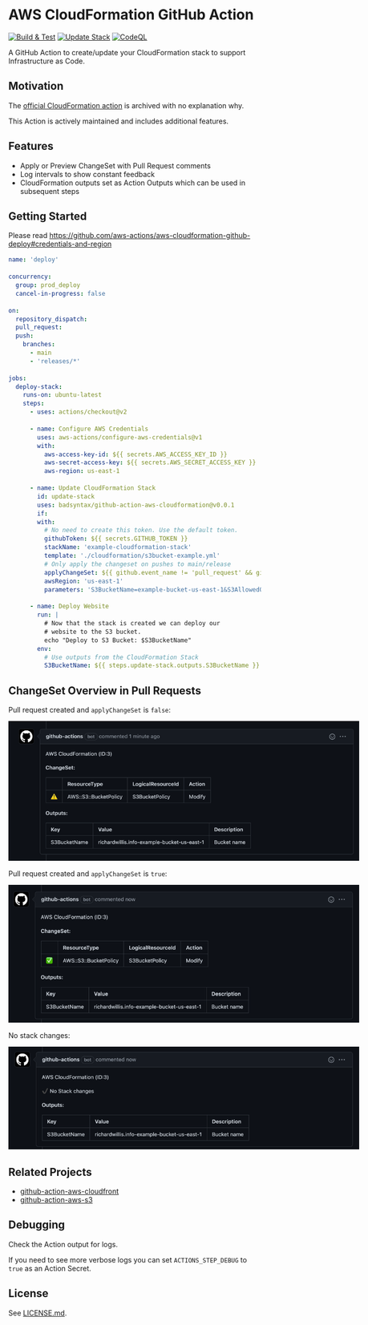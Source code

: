 # AWS CloudFormation GitHub Action

[![Build & Test](https://github.com/badsyntax/github-action-aws-cloudformation/actions/workflows/test.yml/badge.svg)](https://github.com/badsyntax/github-action-aws-cloudformation/actions/workflows/test.yml)
[![Update Stack](https://github.com/badsyntax/github-action-aws-cloudformation/actions/workflows/deploy-stack.yml/badge.svg)](https://github.com/badsyntax/github-action-aws-cloudformation/actions/workflows/deploy-stack.yml)
[![CodeQL](https://github.com/badsyntax/github-action-aws-cloudformation/actions/workflows/codeql-analysis.yml/badge.svg)](https://github.com/badsyntax/github-action-aws-cloudformation/actions/workflows/codeql-analysis.yml)

A GitHub Action to create/update your CloudFormation stack to support Infrastructure as Code. 

## Motivation

The [official CloudFormation action](https://github.com/aws-actions/aws-cloudformation-github-deploy) is archived with no explanation why.

This Action is actively maintained and includes additional features.

## Features

- Apply or Preview ChangeSet with Pull Request comments
- Log intervals to show constant feedback
- CloudFormation outputs set as Action Outputs which can be used in subsequent steps

## Getting Started

Please read <https://github.com/aws-actions/aws-cloudformation-github-deploy#credentials-and-region>

```yaml
name: 'deploy'

concurrency:
  group: prod_deploy
  cancel-in-progress: false

on:
  repository_dispatch:
  pull_request:
  push:
    branches:
      - main
      - 'releases/*'

jobs:
  deploy-stack:
    runs-on: ubuntu-latest
    steps:
      - uses: actions/checkout@v2

      - name: Configure AWS Credentials
        uses: aws-actions/configure-aws-credentials@v1
        with:
          aws-access-key-id: ${{ secrets.AWS_ACCESS_KEY_ID }}
          aws-secret-access-key: ${{ secrets.AWS_SECRET_ACCESS_KEY }}
          aws-region: us-east-1

      - name: Update CloudFormation Stack
        id: update-stack
        uses: badsyntax/github-action-aws-cloudformation@v0.0.1
        if:
        with:
          # No need to create this token. Use the default token.
          githubToken: ${{ secrets.GITHUB_TOKEN }}
          stackName: 'example-cloudformation-stack'
          template: './cloudformation/s3bucket-example.yml'
          # Only apply the changeset on pushes to main/release
          applyChangeSet: ${{ github.event_name != 'pull_request' && github.event_name != 'repository_dispatch' }}
          awsRegion: 'us-east-1'
          parameters: 'S3BucketName=example-bucket-us-east-1&S3AllowedOrigins=https://example.com'

      - name: Deploy Website
        run: |
          # Now that the stack is created we can deploy our
          # website to the S3 bucket.
          echo "Deploy to S3 Bucket: $S3BucketName"
        env:
          # Use outputs from the CloudFormation Stack
          S3BucketName: ${{ steps.update-stack.outputs.S3BucketName }}
```

## ChangeSet Overview in Pull Requests

Pull request created and `applyChangeSet` is `false`:

<img src="./images/changeset-changes-comment.png" style="max-width: 700px" alt="Pull Request Comment" />

Pull request created and `applyChangeSet` is `true`:

<img src="./images/changeset-apply-comment.png" style="max-width: 700px" alt="Pull Request Comment" />

No stack changes:

<img src="./images/changeset-no-changes.png" style="max-width: 700px" alt="Pull Request Comment" />

## Related Projects

- [github-action-aws-cloudfront](https://github.com/badsyntax/github-action-aws-cloudfront)
- [github-action-aws-s3](https://github.com/badsyntax/github-action-aws-s3)

## Debugging

Check the Action output for logs.

If you need to see more verbose logs you can set `ACTIONS_STEP_DEBUG` to `true` as an Action Secret.

## License

See [LICENSE.md](./LICENSE.md).
